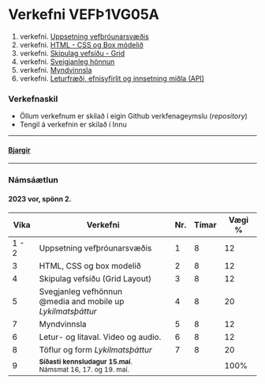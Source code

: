 # Verkefni VEFÞ1VG05A

1. verkefni. [Uppsetning vefþróunarsvæðis](Verkefni-1/)
1. verkefni. [HTML - CSS og Box módelið](Verkefni-2/)
1. verkefni. [Skipulag vefsíðu - Grid](Verkefni-3/)
1. verkefni. [Sveigjanleg hönnun](Verkefni-4/)
1. verkefni. [Myndvinnsla](Verkefni-5/)
1. verkefni. [Leturfræði, efnisyfirlit og innsetning miðla (API)](Verkefni-6/README.md)
<!--
1. verkefni. [Töflur og form - lykilmatsþáttur](Verkefni-7/README.md)
-->
### Verkefnaskil 
 
-  Öllum verkefnum er skilað í eigin Github verkfenageymslu (_repository_)
-  Tengil á verkefnin er skilað í Innu

---

#### [Bjargir](https://github.com/vefgrunnur/Namsefni/wiki)

---

### Námsáætlun

#### 2023 vor, spönn 2. 

| Vika  | Verkefni  | Nr. | Tímar | Vægi % |
|---|---|---|---|---|
| 1 - 2  | Uppsetning vefþróunarsvæðis  | 1  | 8 | 12 |
| 3  | HTML, CSS og box modelið  | 2 | 8  | 12 |
| 4  | Skipulag vefsíðu (Grid Layout) | 3  | 8 | 12 |
| 5  | Svegjanleg vefhönnun <br>@media and mobile up _Lykilmatsþáttur_ | 4  | 8  | 20 |
| 7  | Myndvinnsla| 5  | 8 | 12 |
| 6  | Letur- og litaval. Video og audio.| 6  | 8 | 12  |
| 8  | Töflur og form _Lykilmatsþáttur_ | 7 | 8 | 20 |
| 9  | <sub>**Síðasti  kennsludagur 15.maí**. <br> Námsmat 16, 17. og 19. maí.</sub> |  |  | 100%  |


